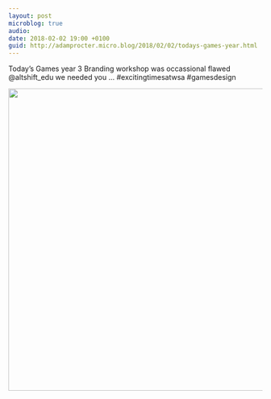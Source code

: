 ```yaml
---
layout: post
microblog: true
audio: 
date: 2018-02-02 19:00 +0100
guid: http://adamprocter.micro.blog/2018/02/02/todays-games-year.html
---
```

Today’s Games year 3 Branding workshop was occassional flawed @altshift_edu we needed you ... #excitingtimesatwsa #gamesdesign

<img src="http://discursive.adamprocter.co.uk/uploads/2018/0b0296afdd.jpg" width="600" height="600" />
